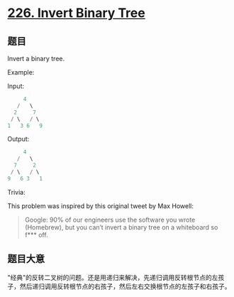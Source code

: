 # [226. Invert Binary Tree](https://leetcode.com/problems/invert-binary-tree/)

## 题目

Invert a binary tree.

Example:

Input:

```c
     4
   /   \
  2     7
 / \   / \
1   3 6   9
```

Output:

```c
     4
   /   \
  7     2
 / \   / \
9   6 3   1
```

Trivia:   

This problem was inspired by this original tweet by Max Howell:

>Google: 90% of our engineers use the software you wrote (Homebrew), but you can’t invert a binary tree on a whiteboard so f*** off.
 

## 题目大意

"经典"的反转二叉树的问题。还是用递归来解决，先递归调用反转根节点的左孩子，然后递归调用反转根节点的右孩子，然后左右交换根节点的左孩子和右孩子。


